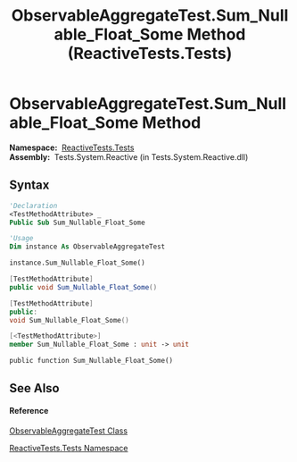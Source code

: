 ﻿---
title: ObservableAggregateTest.Sum_Nullable_Float_Some Method  (ReactiveTests.Tests)
TOCTitle: Sum_Nullable_Float_Some Method
ms:assetid: M:ReactiveTests.Tests.ObservableAggregateTest.Sum_Nullable_Float_Some
ms:mtpsurl: https://msdn.microsoft.com/en-us/library/reactivetests.tests.observableaggregatetest.sum_nullable_float_some(v=VS.103)
ms:contentKeyID: 36619993
ms.date: 06/28/2011
mtps_version: v=VS.103
f1_keywords:
- ReactiveTests.Tests.ObservableAggregateTest.Sum_Nullable_Float_Some
dev_langs:
- CSharp
- JScript
- VB
- FSharp
- c++
---

# ObservableAggregateTest.Sum\_Nullable\_Float\_Some Method

**Namespace:**  [ReactiveTests.Tests](hh289046\(v=vs.103\).md)  
**Assembly:**  Tests.System.Reactive (in Tests.System.Reactive.dll)

## Syntax

``` vb
'Declaration
<TestMethodAttribute> _
Public Sub Sum_Nullable_Float_Some
```

``` vb
'Usage
Dim instance As ObservableAggregateTest

instance.Sum_Nullable_Float_Some()
```

``` csharp
[TestMethodAttribute]
public void Sum_Nullable_Float_Some()
```

``` c++
[TestMethodAttribute]
public:
void Sum_Nullable_Float_Some()
```

``` fsharp
[<TestMethodAttribute>]
member Sum_Nullable_Float_Some : unit -> unit 
```

``` jscript
public function Sum_Nullable_Float_Some()
```

## See Also

#### Reference

[ObservableAggregateTest Class](hh314823\(v=vs.103\).md)

[ReactiveTests.Tests Namespace](hh289046\(v=vs.103\).md)

